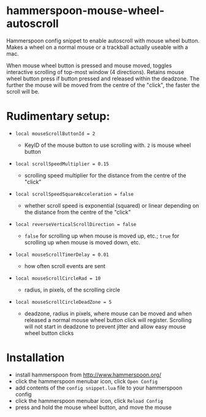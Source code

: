 # hammerspoon-mouse-wheel-autoscroll
Hammerspoon config snippet to enable autoscroll with mouse wheel button.
Makes a wheel on a normal mouse or a trackball actually useable with a mac.

When mouse wheel button is pressed and mouse moved, toggles interactive scrolling of top-most window (4 directions).
Retains mouse wheel button press if button pressed and released within the deadzone.
The further the mouse will be moved from the centre of the "click", the faster the scroll will be.

# Rudimentary setup:

- `local mouseScrollButtonId = 2`
  - KeyID of the mouse button to use scrolling with. `2` is mouse wheel button

- `local scrollSpeedMultiplier = 0.15`
  - scrolling speed multiplier for the distance from the centre of the "click"
- `local scrollSpeedSquareAcceleration = false`
  - whether scroll speed is exponential (squared) or linear depending on the distance from the centre of the "click"
- `local reverseVerticalScrollDirection = false`
  - `false` for scrolling up when mouse is moved up, etc.; `true` for scrolling up when mouse is moved down, etc.
- `local mouseScrollTimerDelay = 0.01`
  - how often scroll events are sent

- `local mouseScrollCircleRad = 10`
  - radius, in pixels, of the scrolling circle
- `local mouseScrollCircleDeadZone = 5`
  - deadzone, radius in pixels, where mouse can be moved and when released a normal mouse wheel button click will register. Scrolling will not start in deadzone to prevent jitter and allow easy mouse wheel button clicks

# Installation
- install hammerspoon from http://www.hammerspoon.org/
- click the hammerspoon menubar icon, click `Open Config`
- add contents of the `config snippet.lua` file to your hammerspoon config
- click the hammerspoon menubar icon, click `Reload Config`
- press and hold the mouse wheel button, and move the mouse
